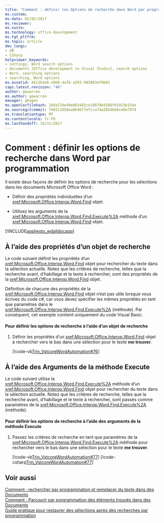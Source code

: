 ```yaml
---
title: "Comment : définir les Options de recherche dans Word par programmation | Documents Microsoft"
ms.custom: 
ms.date: 02/02/2017
ms.reviewer: 
ms.suite: 
ms.technology: office-development
ms.tgt_pltfrm: 
ms.topic: article
dev_langs:
- VB
- CSharp
helpviewer_keywords:
- settings, Word search options
- documents [Office development in Visual Studio], search options
- Word, searching options
- searching, Word options
ms.assetid: 4412b4e8-2868-4afb-a593-983603ef9b02
caps.latest.revision: "46"
author: gewarren
ms.author: gewarren
manager: ghogen
ms.openlocfilehash: 2dda729e49e003482ce19870b9386f61923b154e
ms.sourcegitcommit: f40311056ea0b4677efcca74a285dbb0ce0e7974
ms.translationtype: MT
ms.contentlocale: fr-FR
ms.lasthandoff: 10/31/2017
---
```

# <a name="how-to-programmatically-set-search-options-in-word"></a>Comment : définir les options de recherche dans Word par programmation
  Il existe deux façons de définir les options de recherche pour les sélections dans les documents Microsoft Office Word :  
  
-   Définir des propriétés individuelles d’un <xref:Microsoft.Office.Interop.Word.Find> objet.  
  
-   Utilisez les arguments de la <xref:Microsoft.Office.Interop.Word.Find.Execute%2A> méthode d’un <xref:Microsoft.Office.Interop.Word.Find> objet.  
  
 [!INCLUDE[appliesto_wdalldocapp](../vsto/includes/appliesto-wdalldocapp-md.md)]  
  
## <a name="using-properties-of-a-find-object"></a>À l’aide des propriétés d’un objet de recherche  
 Le code suivant définit les propriétés d’un <xref:Microsoft.Office.Interop.Word.Find> objet pour rechercher du texte dans la sélection actuelle. Notez que les critères de recherche, telles que la recherche avant, d’habillage et le texte à rechercher, sont des propriétés de la <xref:Microsoft.Office.Interop.Word.Find> objet.  
  
 Définition de chacune des propriétés de la <xref:Microsoft.Office.Interop.Word.Find> objet n’est pas utile lorsque vous écrivez du code c#, car vous devez spécifier les mêmes propriétés en tant que paramètres dans le <xref:Microsoft.Office.Interop.Word.Find.Execute%2A> (méthode). Par conséquent, cet exemple contient uniquement du code Visual Basic.  
  
#### <a name="to-set-search-options-using-a-find-object"></a>Pour définir les options de recherche à l’aide d’un objet de recherche  
  
1.  Définir les propriétés d’un <xref:Microsoft.Office.Interop.Word.Find> objet à rechercher vers le bas dans une sélection pour le texte **me trouver**.  
  
     [!code-vb[Trin_VstcoreWordAutomation#76](../vsto/codesnippet/VisualBasic/Trin_VstcoreWordAutomationVB/ThisDocument.vb#76)]  
  
## <a name="using-execute-method-arguments"></a>À l’aide des Arguments de la méthode Execute  
 Le code suivant utilise la <xref:Microsoft.Office.Interop.Word.Find.Execute%2A> méthode d’un <xref:Microsoft.Office.Interop.Word.Find> objet pour rechercher du texte dans la sélection actuelle. Notez que les critères de recherche, telles que la recherche avant, d’habillage et le texte à rechercher, sont passés comme paramètres de la <xref:Microsoft.Office.Interop.Word.Find.Execute%2A> (méthode).  
  
#### <a name="to-set-search-options-using-execute-method-arguments"></a>Pour définir les options de recherche à l’aide des arguments de la méthode Execute  
  
1.  Passez les critères de recherche en tant que paramètres de la <xref:Microsoft.Office.Interop.Word.Find.Execute%2A> méthode pour rechercher vers le bas dans une sélection pour le texte **me trouver**.  
  
     [!code-vb[Trin_VstcoreWordAutomation#77](../vsto/codesnippet/VisualBasic/Trin_VstcoreWordAutomationVB/ThisDocument.vb#77)]
     [!code-csharp[Trin_VstcoreWordAutomation#77](../vsto/codesnippet/CSharp/Trin_VstcoreWordAutomationCS/ThisDocument.cs#77)]  
  
## <a name="see-also"></a>Voir aussi  
 [Comment : rechercher par programmation et remplacer du texte dans des Documents](../vsto/how-to-programmatically-search-for-and-replace-text-in-documents.md)   
 [Comment : Parcourir par programmation des éléments trouvés dans des Documents](../vsto/how-to-programmatically-loop-through-found-items-in-documents.md)   
 [Guide pratique pour restaurer des sélections après des recherches par programmation](../vsto/how-to-programmatically-restore-selections-after-searches.md)  
  
  